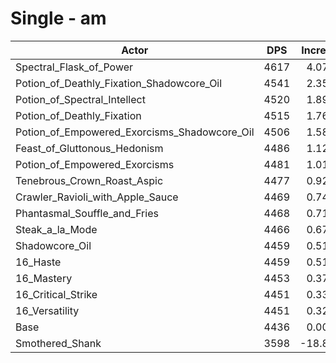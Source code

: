 # Single - am
| Actor | DPS | Increase |
|---|:---:|:---:|
|Spectral_Flask_of_Power|4617|4.07%|
|Potion_of_Deathly_Fixation_Shadowcore_Oil|4541|2.35%|
|Potion_of_Spectral_Intellect|4520|1.89%|
|Potion_of_Deathly_Fixation|4515|1.76%|
|Potion_of_Empowered_Exorcisms_Shadowcore_Oil|4506|1.58%|
|Feast_of_Gluttonous_Hedonism|4486|1.12%|
|Potion_of_Empowered_Exorcisms|4481|1.01%|
|Tenebrous_Crown_Roast_Aspic|4477|0.92%|
|Crawler_Ravioli_with_Apple_Sauce|4469|0.74%|
|Phantasmal_Souffle_and_Fries|4468|0.71%|
|Steak_a_la_Mode|4466|0.67%|
|Shadowcore_Oil|4459|0.51%|
|16_Haste|4459|0.51%|
|16_Mastery|4453|0.37%|
|16_Critical_Strike|4451|0.33%|
|16_Versatility|4451|0.32%|
|Base|4436|0.00%|
|Smothered_Shank|3598|-18.89%|
